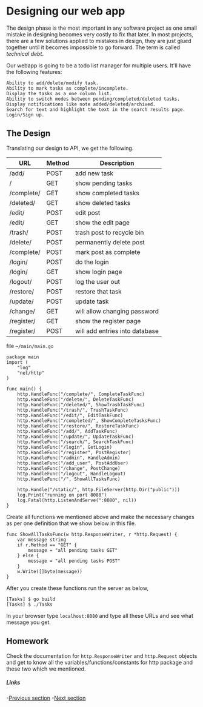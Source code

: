 # Designing our web app

The design phase is the most important in any software project as one small mistake in designing becomes very costly to fix that later. In most projects, there are a few solutions applied to mistakes in design, they are just glued together until it becomes impossible to go forward. The term is called _technical debt_.

Our webapp is going to be a todo list manager for multiple users. It'll have the following features:

```
Ability to add/delete/modify task.
Ability to mark tasks as complete/incomplete.
Display the tasks as a one column list.
Ability to switch modes between pending/completed/deleted tasks.
Display notifications like note added/deleted/archived. 
Search for text and highlight the text in the search results page.
Login/Sign up.
```

## The Design

Translating our design to API, we get the following.

| URL | Method | Description |
| ------ | ------ | ------ |
|    /add/        |  POST  |  add new task |
|    /            |   GET  |  show pending tasks |
|    /complete/   |   GET  | show completed tasks |
|    /deleted/    |   GET  | show deleted tasks |
|    /edit/<id>   |   POST | edit post |
|    /edit/<id>   |   GET  | show the edit page |
|    /trash/<id>  |   POST | trash post to recycle bin |
|    /delete/<id> |   POST | permanently delete post |
|    /complete/<id>|  POST | mark post as complete |
|    /login/      |   POST | do the login |
|    /login/      |   GET  | show login page   |
|    /logout/     |   POST | log the user out |
|    /restore/<id>|   POST | restore that task |
|    /update/<id> |   POST | update task |
|    /change/     |   GET  | will allow changing password |
|    /register/   |   GET  | show the register page |
|    /register/   |  POST  | will add entries into database |

file `~/main/main.go`

```golang
package main
import (
    "log"
    "net/http"
)

func main() {
    http.HandleFunc("/complete/", CompleteTaskFunc)
    http.HandleFunc("/delete/", DeleteTaskFunc)
    http.HandleFunc("/deleted/", ShowTrashTaskFunc)
    http.HandleFunc("/trash/", TrashTaskFunc)
    http.HandleFunc("/edit/", EditTaskFunc)
    http.HandleFunc("/completed/", ShowCompleteTasksFunc)
    http.HandleFunc("/restore/", RestoreTaskFunc)
    http.HandleFunc("/add/", AddTaskFunc)
    http.HandleFunc("/update/", UpdateTaskFunc)
    http.HandleFunc("/search/", SearchTaskFunc)
    http.HandleFunc("/login", GetLogin)
    http.HandleFunc("/register", PostRegister)
    http.HandleFunc("/admin", HandleAdmin)
    http.HandleFunc("/add_user", PostAddUser)
    http.HandleFunc("/change", PostChange)
    http.HandleFunc("/logout", HandleLogout)
    http.HandleFunc("/", ShowAllTasksFunc)

    http.Handle("/static/", http.FileServer(http.Dir("public")))
    log.Print("running on port 8080")
    log.Fatal(http.ListenAndServe(":8080", nil))
}
```

Create all functions we mentioned above and make the necessary changes as per one definition that we show below in this file.

```golang
func ShowAllTasksFunc(w http.ResponseWriter, r *http.Request) {
    var message string
    if r.Method == "GET" {
        message = "all pending tasks GET"
    } else {
        message = "all pending tasks POST"
    }
    w.Write([]byte(message))
}
```

After you create these functions run the server as below,
 
    [Tasks] $ go build
    [Tasks] $ ./Tasks
	
In your browser type `localhost:8080` and type all these URLs and see what message you get.

## Homework

Check the documentation for `http.ResponseWriter` and `http.Request` objects and get to know all the variables/functions/constants for http package and these two which we mentioned.

##### Links
-[Previous section](2.0implementationBasics.md)
-[Next section](2.2database.md)
